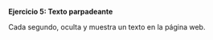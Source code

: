 <strong>Ejercicio 5: Texto parpadeante</strong>

Cada segundo, oculta y muestra un texto en la página web.